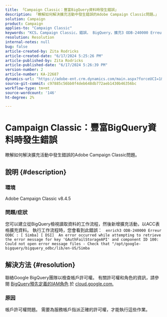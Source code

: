 ```yaml
---
title: 「Campaign Classic：豐富BigQuery資料時發生錯誤」
description: 「瞭解如何解決擴充活動中發生錯誤的Adobe Campaign Classic問題。」
solution: Campaign
product: Campaign
applies-to: "Campaign Classic"
keywords: "KCS，Campaign Classic，錯誤， BigQuery，擴充3 ODB-240000 Erreur ODBC"
resolution: Resolution
internal-notes: null
bug: false
article-created-by: Zita Rodricks
article-created-date: "6/17/2024 5:25:26 PM"
article-published-by: Zita Rodricks
article-published-date: "6/17/2024 5:26:39 PM"
version-number: 2
article-number: KA-22687
dynamics-url: "https://adobe-ent.crm.dynamics.com/main.aspx?forceUCI=1&pagetype=entityrecord&etn=knowledgearticle&id=6b202792-ce2c-ef11-840a-002248084fbb"
source-git-commit: c97885c56bb0f4deb648db772aeb1430b46356bc
workflow-type: tm+mt
source-wordcount: '146'
ht-degree: 2%

---
```


# Campaign Classic：豐富BigQuery資料時發生錯誤


瞭解如何解決擴充活動中發生錯誤的Adobe Campaign Classic問題。

## 說明 {#description}


### 環境

Adobe Campaign Classic v8.4.5



### 問題/症狀

您可以建立從BigQuery檢視讀取資料的工作流程，然後新增擴充活動，以ACC表格擴充資料。 執行工作流程時，您會看到此錯誤：  
`enrich3 ODB-240000 Erreur ODBC : [ Simba] [ DSI]  An error occurred while attempting to retrieve the error message for key 'GAuthFailStorageAPI' and component ID 100: Could not open error message files - Check that "/opt/google-bigquery/bigquery_odbc/lib/en-US/Simba`


## 解決方法 {#resolution}


聯絡Google BigQuery團隊以檢查帳戶許可權。 有關許可權和角色的資訊，請參閱 [BigQuery預先定義的IAM角色](https://cloud.google.com/bigquery/docs/access-control#bigquery) 於 [cloud.google.com.](https://cloud.google.com.)

### <b>原因</b>

帳戶許可權問題。 需要為服務帳戶指派正確的許可權，才能執行這些作業。
